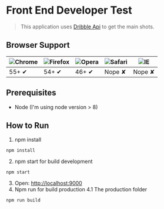 # Front End Developer Test

> This application uses [Dribble Api](http://developer.dribbble.com/v1/) to get the main shots.

## Browser Support

![Chrome](https://cloud.githubusercontent.com/assets/398893/3528328/23bc7bc4-078e-11e4-8752-ba2809bf5cce.png) | ![Firefox](https://cloud.githubusercontent.com/assets/398893/3528329/26283ab0-078e-11e4-84d4-db2cf1009953.png) | ![Opera](https://cloud.githubusercontent.com/assets/398893/3528330/27ec9fa8-078e-11e4-95cb-709fd11dac16.png) | ![Safari](https://cloud.githubusercontent.com/assets/398893/3528331/29df8618-078e-11e4-8e3e-ed8ac738693f.png) | ![IE](https://cloud.githubusercontent.com/assets/398893/3528325/20373e76-078e-11e4-8e3a-1cb86cf506f0.png) |
--- | --- | --- | --- | --- |
55+ ✔ | 54+ ✔ | 46+ ✔ |Nope ✘| Nope ✘ |

## Prerequisites
- Node  (I'm using node version > 8)

## How to Run
1. npm install
```
npm install
```
2. npm start for build development
```
npm start
```
3. Open: [http://localhost:9000](http://localhost:9000)
4. Npm run for build production
4.1 The production folder
```
npm run build
```
